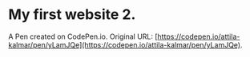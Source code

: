 # My first website 2.

A Pen created on CodePen.io. Original URL: [https://codepen.io/attila-kalmar/pen/yLamJQe](https://codepen.io/attila-kalmar/pen/yLamJQe).


